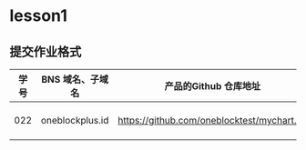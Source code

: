 # lesson1

## 提交作业格式

| 学号 |BNS 域名、子域名 | 产品的Github 仓库地址 |Netlify 地址 |
|---|---|---|---|
| 022 | oneblockplus.id |https://github.com/oneblocktest/mychart.git | https://brave-goldstine-234507.netlify.com/ |


